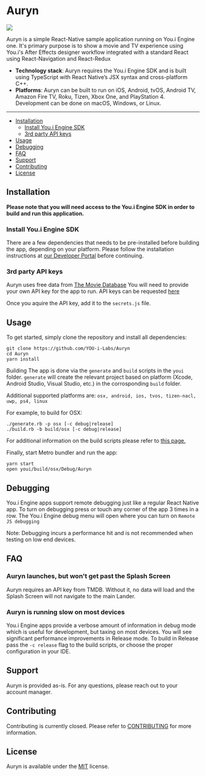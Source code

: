 # Auryn
![](https://raw.githubusercontent.com/YOU-i-Labs/Auryn/develop/Auryn.png)

Auryn is a simple React-Native sample application running on You.i Engine one.
It's primary purpose is to show a movie and TV experience using You.i's After
Effects designer workflow integrated with a standard React using
React-Navigation and React-Redux

  - **Technology stack**: Auryn requires the You.i Engine SDK and is built
    using TypeScript with React Native’s JSX syntax and cross-platform C++.
  - **Platforms**: Auryn can be built to run on iOS, Android, tvOS, Android
    TV, Amazon Fire TV, Roku, Tizen, Xbox One, and PlayStation 4. Development
    can be done on macOS, Windows, or Linux.

---
  * [Installation](#installation)
    + [Install You.i Engine SDK](#install-youi-engine-sdk)
    + [3rd party API keys](#3rd-party-api-keys)
  * [Usage](#usage)
  * [Debugging](#debugging)
  * [FAQ](#faq)
  * [Support](#support)
  * [Contributing](#contributing)
  * [License](#license)

## Installation

**Please note that you will need access to the You.i Engine SDK in order to
build and run this application.**

### Install You.i Engine SDK
There are a few dependencies that needs to be pre-installed before building the
app, depending on your platform. Please follow the installation instructions at
[our Developer
Portal](https://developer.youi.tv/latest/Content/InstallationCommon/H1IntroToInstallSection.htm)
before continuing.

### 3rd party API keys
Auryn uses free data from [The Movie Database](https://www.themoviedb.org/)
You will need to provide your own API key for the app to run. API keys can be
requested [here](https://developers.themoviedb.org/3/getting-started/introduction)

Once you aquire the API key, add it to the `secrets.js` file.

## Usage

To get started, simply clone the repository and install all dependencies:
```shell
git clone https://github.com/YOU-i-Labs/Auryn
cd Auryn
yarn install
```

Building The app is done via the `generate` and `build` scripts in the `youi`
folder. `generate` will create the relevant project based on platform (Xcode,
Android Studio, Visual Studio, etc.) in the corrosponding `build` folder.

Additional supported platforms are: `osx, android, ios, tvos, tizen-nacl, uwp,
ps4, linux`

For example, to build for OSX:
```shell
./generate.rb -p osx [-c debug|release]
./build.rb -b build/osx [-c debug|release]
```
For additional information on the build scripts please refer to [this
page.](https://developer.youi.tv/latest/Content/RN_BuildingAppsTopics/H2RNBuildProc.htm)

Finally, start Metro bundler and run the app:
```shell
yarn start
open youi/build/osx/Debug/Auryn
```

## Debugging

You.i Engine apps support remote debugging just like a regular React Native
app. To turn on debugging press or touch any corner of the app 3 times in a
row. The You.i Engine debug menu will open where you can turn on
`Remote JS debugging`

Note: Debugging incurs a performance hit and is not recommended when testing on
low end devices.

## FAQ

### Auryn launches, but won't get past the Splash Screen
Auryn requires an API key from TMDB. Without it, no data will load and the
Splash Screen will not navigate to the main Lander.

### Auryn is running slow on most devices
You.i Engine apps provide a verbose amount of information in debug mode which
is useful for development, but taxing on most devices. You will see significant
performance improvements in Release mode. To build in Release pass the `-c
release` flag to the build scripts, or choose the proper configuration in your
IDE.

## Support

Auryn is provided as-is. For any questions, please reach out to your account
manager.

## Contributing

Contributing is currently closed. Please refer to
[CONTRIBUTING](CONTRIBUTING.md) for more information.

## License

Auryn is available under the [MIT](LICENSE) license.

